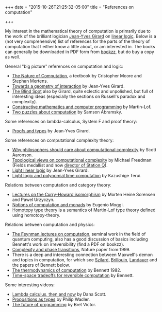 +++
date = "2015-10-26T21:25:32-05:00"
title = "References on computation"

+++

My interest in the mathematical theory of computation is primarily due to the work of the brilliant logician [Jean-Yves Girard](https://en.wikipedia.org/wiki/Jean-Yves_Girard) on [linear logic](http://plato.stanford.edu/entries/logic-linear/). Below is a (not very comprehensive) list of references for the parts of the theory of computation that I either know a little about, or am interested in. The books can generally be downloaded in PDF form from [bookzz](http://www.bookzz.org), but do buy a copy as well.

General "big picture" references on computation and logic:

*  [The Nature of Computation](https://global.oup.com/academic/product/the-nature-of-computation-9780199233212?cc=us&lang=en&), a textbook by Cristopher Moore and Stephan Mertens.
*  [Towards a geometry of interaction](https://jb55.com/linear/pdf/Towards%20a%20geometry%20of%20interaction.pdf) by Jean-Yves Girard.
*  [The Blind Spot](http://iml.univ-mrs.fr/~girard/coursang/coursang.html) also by Girard, quite eclectic and unpolished, but full of interesting ideas (especially the sections on Russell's paradox and complexity).
*  [Constructive mathematics and computer programming](http://www.cs.tufts.edu/~nr/cs257/archive/per-martin-lof/constructive-math.pdf) by Martin-Lof.
*  [Two puzzles about computation](http://arxiv.org/abs/1403.4880) by Samson Abramsky.

Some references on lambda-calculus, System F and proof theory:

*  [Proofs and types](http://www.paultaylor.eu/stable/prot.pdf) by Jean-Yves Girard.

Some references on computational complexity theory:

*  [Why philosophers should care about computational complexity](http://www.scottaaronson.com/papers/philos.pdf) by Scott Aaronson.
*  [Topological views on computational complexity](http://stationq.cnsi.ucsb.edu/~freedman/Publications/67.pdf) by Michael Freedman (Fields medallist and now [director of Station Q](http://research.microsoft.com/en-us/press/mfreedman.aspx)).
*  [Light linear logic](http://iml.univ-mrs.fr/~girard/LLL.pdf.gz) by Jean-Yves Girard.
*  [Light logic and polynomial time computation](http://www.kurims.kyoto-u.ac.jp/~terui/phd.pdf) by Kazushige Terui.

Relations between computation and category theory:

*  [Lectures on the Curry-Howard isomorphism](https://www.elsevier.com/books/lectures-on-the-curry-howard-isomorphism/srensen/978-0-444-52077-7) by Morten Heine Sorensen and Pawel Urzyczyn.
*  [Notions of computation and monads](https://core.ac.uk/download/files/145/21173011.pdf) by Eugenio Moggi.
*  [Homotopy type theory](http://homotopytypetheory.org/) is a semantics of Martin-Lof type theory defined using homotopy-theory.

Relations between computation and physics:

*  [The Feynman lectures on computation](http://www.amazon.com/Feynman-Lectures-On-Computation-Richard/dp/0738202967), seminal work in the field of quantum computing, also has a good discussion of basics including Bennett's work on irreversibility (find a PDF on bookzz).
*  [Complexity and phase transitions](http://www.cs.cornell.edu/selman/papers/pdf/99.nature.phase.pdf), Nature paper from 1999.
*  There is a deep and interesting connection between Maxwell's demon and topics in computation, for which see [Szilard](https://www.weizmann.ac.il/complex/tlusty/courses/InfoInBio/Papers/Szilard1929.pdf), [Brillouin](http://adsabs.harvard.edu/abs/1961AmJPh..29..318B), [Landauer](http://worrydream.com/refs/Landauer%20-%20Irreversibility%20and%20Heat%20Generation%20in%20the%20Computing%20Process.pdf) and the papers of Bennett below.
*  [The thermodynamics of computation](http://www.pitt.edu/~jdnorton/lectures/Rotman_Summer_School_2013/thermo_computing_docs/Bennett_1982.pdf) by Bennett 1982.
*  [Time-space tradeoffs for reversible computation](http://citeseerx.ist.psu.edu/viewdoc/download?doi=10.1.1.364.3669&rep=rep1&type=pdf) by Bennett.

Some interesting videos:

*  [Lambda calculus, then and now](https://www.youtube.com/watch?v=7cPtCpyBPNI) by Dana Scott.
*  [Propositions as types](https://www.youtube.com/watch?v=IOiZatlZtGU) by Philip Wadler.
*  [The future of programming](https://www.youtube.com/watch?v=8pTEmbeENF4) by Bret Victor.